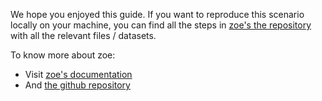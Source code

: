We hope you enjoyed this guide. If you want to reproduce this scenario locally on your machine, you can find all the steps in [zoe's the repository](https://github.com/adevinta/zoe/tree/master/docs/guides/simple) with all the relevant files / datasets.

To know more about zoe:

- Visit [zoe's documentation](https://adevinta.github.io/zoe/)
- And [the github repository](https://github.com/adevinta/zoe/)
